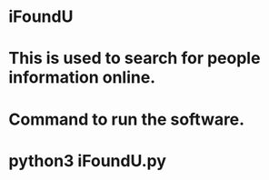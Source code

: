 # iFoundU
# This is used to search for people  information online.
# Command to run the software.
# python3 iFoundU.py
